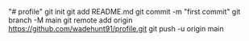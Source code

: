 "# profile"    git init   git add README.md   git commit -m "first commit"   git branch -M main   git remote add origin https://github.com/wadehunt91/profile.git   git push -u origin main
